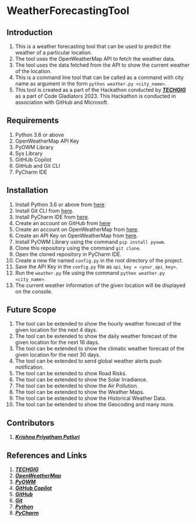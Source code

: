 # WeatherForecastingTool
## Introduction
1. This is a weather forecasting tool that can be used to predict the weather of a particular location.
2. The tool uses the OpenWeatherMap API to fetch the weather data.
3. The tool uses the data fetched from the API to show the current weather of the location.
4. This is a command line tool that can be called as a command with city name as argument in the form 
`python weather.py <city_name>`.
5. This tool is created as a part of the Hackathon conducted by [**_TECHGIG_**](https://www.techgig.com/codegladiators/github-copilot-hackathon) as a part of Code Gladiators 2023. This Hackathon is conducted in association with GitHub and Microsoft.

## Requirements
1. Python 3.6 or above
2. OpenWeatherMap API Key
3. PyOWM Library
4. Sys Library
5. GitHUb Copilot
6. GitHub and Git CLI
7. PyCharm IDE

## Installation
1. Install Python 3.6 or above from [here](https://www.python.org/downloads/).
2. Install Git CLI from [here](https://git-scm.com/downloads).
3. Install PyCharm IDE from [here](https://www.jetbrains.com/pycharm/download/).
4. Create an account on GitHub from [here](https://github.com)
5. Create an account on OpenWeatherMap from [here](https://openweathermap.org/).
6. Create an API Key on OpenWeatherMap from [here](https://home.openweathermap.org/api_keys).
7. Install PyOWM Library using the command `pip install pyowm`.
8. Clone this repository using the command `git clone`.
9. Open the cloned repository in PyCharm IDE.
10. Create a new file named `config.py` in the root directory of the project.
11. Save the API Key in the `config.py` file as `api_key = <your_api_key>`.
12. Run the `weather.py` file using the command `python weather.py <city_name>`.
13. The current weather information of the given location will be displayed on the console.

## Future Scope
1. The tool can be extended to show the hourly weather forecast of the given location for the next 4 days.
2. The tool can be extended to show the daily weather forecast of the given location for the next 16 days.
3. The tool can be extended to show the climatic weather forecast of the given location for the next 30 days.
4. The tool can be extended to send global weather alerts push notification.
5. The tool can be extended to show Road Risks.
6. The tool can be extended to show the Solar Irradiance.
7. The tool can be extended to show the Air Pollution.
8. The tool can be extended to show the Weather Maps.
9. The tool can be extended to show the Historical Weather Data.
10. The tool can be extended to show the Geocoding and many more.

## Contributors
1. [**_Krishna Priyatham Potluri_**](https://github.com/kittupriyatham)

## References and Links
1. [**_TECHGIG_**](https://www.techgig.com/codegladiators/github-copilot-hackathon)
2. [**_OpenWeatherMap_**](https://openweathermap.org/)
3. [**_PyOWM_**](https://pyowm.readthedocs.io/en/latest/)
4. [**_GitHub Copilot_**](https://copilot.github.com/)
5. [**_GitHub_**](https://github.com)
6. [**_Git_**](https://git-scm.com/)
7. [**_Python_**](https://www.python.org/)
8. [**_PyCharm_**](https://www.jetbrains.com/pycharm/)
